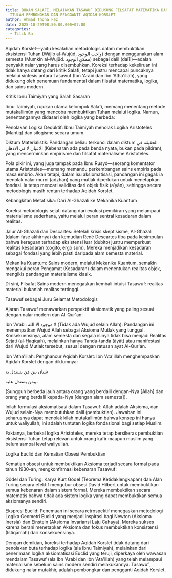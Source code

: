 ```yaml
---
title: BUKAN SALAFI, MELAINKAN TASAWUF DIDUKUNG FILSAFAT MATEMATIKA DAN SAINS,
  ITULAH PEMBONGKAR DAN PENGGANTI AQIDAH KORSLET
author: Ahmad Thoha Faz
date: 2025-10-29T08:50:00.000+07:00
categories:
  - Titik Ba
---
```

​Aqidah Korslet—yaitu kesalahan metodologis dalam membuktikan eksistensi Tuhan (Wājib al-Wujūd, واجب الوجود) dengan menggunakan alam semesta (Mumkin al-Wujūd، ممكن الوجود) sebagai dalil (dalīl)—adalah penyakit nalar yang harus disembuhkan. Koreksi terhadap kekeliruan ini tidak hanya datang dari kritik Salafi, tetapi justru mencapai puncaknya melalui sintesis antara Tasawuf (Ibn 'Arabi dan Ibn 'Atha'illah), yang didukung oleh penemuan fundamental dalam filsafat matematika, logika, dan sains modern.



​Kritik Ibnu Taimiyah yang Salah Sasaran



​Ibnu Taimiyah, rujukan utama kelompok Salafi, memang menentang metode mutakallimūn yang mencoba membuktikan Tuhan melalui logika. Namun, penentangannya didasari oleh logika yang berbeda:



​Penolakan Logika Deduktif: Ibnu Taimiyah menolak Logika Aristoteles (Manṭiq) dan silogisme secara umum.



​Diktum Materialistik: Pandangan beliau terkunci dalam diktum الحقيقة في الاعيان لا في الاذهان (Kebenaran ada pada benda nyata, bukan pada pikiran), yang mencerminkan empirisme dan filsafat materialisme Aristoteles.



​Pola pikir ini, yang juga tampak pada Ibnu Rusyd—seorang komentator utama Aristoteles—memang memandu perkembangan sains empiris pada masa embrio. Akan tetapi, dalam isu aksiomatisasi, pandangan ini gagal: ia menolak nalar murni (adzhān) yang mutlak diperlukan untuk menetapkan fondasi. Ia tetap mencari validitas dari objek fisik (a‘yān), sehingga secara metodologis masih rentan terhadap Aqidah Korslet.



​Kebangkitan Metafisika: Dari Al-Ghazali ke Mekanika Kuantum



​Koreksi metodologis sejati datang dari evolusi pemikiran yang melampaui materialisme sederhana, yaitu melalui peran sentral kesadaran dalam realitas.



​Jalur Al-Ghazali dan Descartes: Setelah krisis skeptisisme, Al-Ghazali (dalam fase akhirnya) dan kemudian René Descartes tiba pada kesimpulan bahwa keraguan terhadap eksistensi luar (dubito) justru memperkuat realitas kesadaran (cogito, ergo sum). Mereka menjadikan kesadaran sebagai fondasi yang lebih pasti daripada alam semesta material.



​Mekanika Kuantum: Sains modern, melalui Mekanika Kuantum, semakin mengakui peran Pengamat (Kesadaran) dalam menentukan realitas objek, mengikis pandangan materialisme klasik.



​Di sini, Filsafat Sains modern menegaskan kembali intuisi Tasawuf: realitas material bukanlah realitas tertinggi.



​Tasawuf sebagai Juru Selamat Metodologis



​Ajaran Tasawuf menawarkan perspektif aksiomatik yang paling sesuai dengan nalar modern dan Al-Qur'an:



​Ibn 'Arabi: لا موجود الا الله (Tidak ada Wujud selain Allah): Pandangan ini menempatkan Wujud Allah sebagai Aksioma Mutlak yang tunggal. Konsekuensinya, alam semesta dan segala isinya tidak bisa menjadi Realitas Sejati (al-Ḥaqīqah), melainkan hanya Tanda-tanda (āyāt) atau manifestasi dari Wujud Mutlak tersebut, sesuai dengan ratusan ayat Al-Qur'an.



​Ibn 'Atha'illah: Penghancur Aqidah Korslet: Ibn 'Ata'illah menghempaskan Aqidah Korslet dengan diktumnya:

​شتان بين من يستدل به 

ومن يستدل عليه .

​(Sungguh berbeda jauh antara orang yang berdalil dengan-Nya \[Allah] dan orang yang berdalil kepada-Nya \[dengan alam semesta]).



​Inilah formulasi aksiomatisasi dalam Tasawuf: Allah adalah Aksioma, dan Wujud selain-Nya membutuhkan dalil (pembuktian). Jawaban ini seharusnya dapat menolak kilah mutakallimūn bahwa konsep ini hanya untuk waliyullah; ini adalah tuntutan logika fondasional bagi setiap Muslim. 



Faktanya, berbekal logika Aristoteles, mereka tetap bersikeras pembuktian eksistensi Tuhan tetap relevan untuk orang kafir maupun muslim yang belum sampai level waliyullah.



​Logika Euclid dan Kematian Obsesi Pembuktian



​Kematian obsesi untuk membuktikan Aksioma terjadi secara formal pada tahun 1930-an, mengkonfirmasi kebenaran Tasawuf:



​Gödel dan Turing: Karya Kurt Gödel (Teorema Ketidaklengkapan) dan Alan Turing secara efektif mengubur obsesi David Hilbert untuk membuktikan semua kebenaran dalam sistem formal. Mereka membuktikan secara matematis bahwa tidak ada sistem logika yang dapat membuktikan semua aksiomanya sendiri.



​Ekspresi Euclid: Penemuan ini secara retrospektif menegaskan metodologi Logika Geometri Euclid yang menjadi inspirasi bagi Newton (Aksioma Inersia) dan Einstein (Aksioma Invariansi Laju Cahaya). Mereka sukses karena berani menetapkan Aksioma dan fokus membuktikan konsistensi (Istiqāmah) dari konsekuensinya.



​Dengan demikian, koreksi terhadap Aqidah Korslet tidak datang dari penolakan buta terhadap logika (ala Ibnu Taimiyah), melainkan dari penerimaan logika aksiomatisasi Euclid yang teruji, diperkaya oleh wawasan mendalam Tasawuf (ala Ibn 'Arabi dan Ibn 'Ata'illah) yang telah melampaui materialisme sebelum sains modern sendiri melakukannya. Tasawuf, didukung nalar mutakhir, adalah pembongkar dan pengganti Aqidah Korslet.
